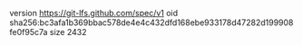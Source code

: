 version https://git-lfs.github.com/spec/v1
oid sha256:bc3afa1b369bbac578de4e4c432dfd168ebe933178d47282d199908fe0f95c7a
size 2432
